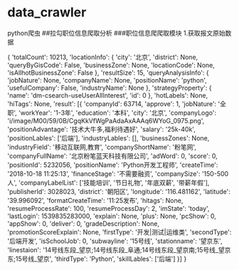 # data_crawler
python爬虫
##拉勾职位信息爬取分析
###职位信息爬爬取模块
1.获取报文原始数据

{
	'totalCount': 10213,
	'locationInfo': {
		'city': '北京',
		'district': None,
		'queryByGisCode': False,
		'businessZone': None,
		'locationCode': None,
		'isAllhotBusinessZone': False
	},
	'resultSize': 15,
	'queryAnalysisInfo': {
		'jobNature': None,
		'companyName': None,
		'positionName': 'python',
		'usefulCompany': False,
		'industryName': None
	},
	'strategyProperty': {
		'name': 'dm-csearch-useUserAllInterest',
		'id': 0
	},
	'hotLabels': None,
	'hiTags': None,
	'result': [{
		'companyId': 63714,
		'approve': 1,
		'jobNature': '全职',
		'workYear': '1-3年',
		'education': '本科',
		'city': '北京',
		'companyLogo': 'i/image/M00/59/0B/CgqKkVfWgPaAdaAxAAAq6WYoG_0975.png',
		'positionAdvantage': '技术大牛多,福利待遇好',
		'salary': '25k-40k',
		'positionLables': ['后端'],
		'industryLables': [],
		'businessZones': None,
		'industryField': '移动互联网,教育',
		'companyShortName': '粉笔网',
		'companyFullName': '北京粉笔蓝天科技有限公司',
		'adWord': 0,
		'score': 0,
		'positionId': 5232056,
		'positionName': 'Python开发工程师',
		'createTime': '2018-10-18 11:25:13',
		'financeStage': '不需要融资',
		'companySize': '150-500人',
		'companyLabelList': ['技能培训', '节日礼物', '年底双薪', '带薪年假'],
		'publisherId': 3028023,
		'district': '朝阳区',
		'longitude': '116.481162',
		'latitude': '39.996092',
		'formatCreateTime': '11:25发布',
		'hitags': None,
		'resumeProcessRate': 100,
		'resumeProcessDay': 2,
		'imState': 'today',
		'lastLogin': 1539835283000,
		'explain': None,
		'plus': None,
		'pcShow': 0,
		'appShow': 0,
		'deliver': 0,
		'gradeDescription': None,
		'promotionScoreExplain': None,
		'firstType': '开发|测试|运维类',
		'secondType': '后端开发',
		'isSchoolJob': 0,
		'subwayline': '15号线',
		'stationname': '望京东',
		'linestaion': '14号线东段_望京;14号线东段_阜通;14号线东段_望京南;15号线_望京东;15号线_望京',
		'thirdType': 'Python',
		'skillLables': ['后端']
	}]
}